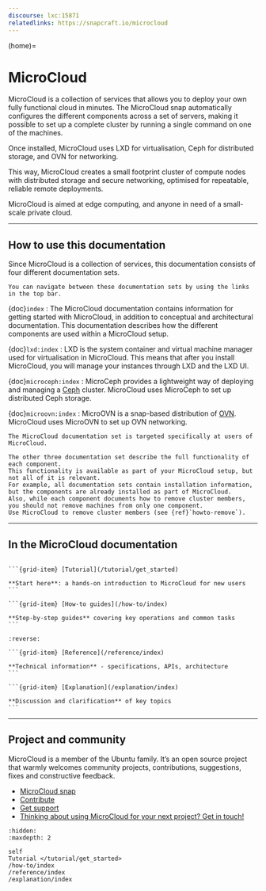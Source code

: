 ```yaml
---
discourse: lxc:15871
relatedlinks: https://snapcraft.io/microcloud
---
```


(home)=
# MicroCloud

MicroCloud is a collection of services that allows you to deploy your own fully functional cloud in minutes.
The MicroCloud snap automatically configures the different components across a set of servers, making it possible to set up a complete cluster by running a single command on one of the machines.

Once installed, MicroCloud uses LXD for virtualisation, Ceph for distributed storage, and OVN for networking.

This way, MicroCloud creates a small footprint cluster of compute nodes with distributed storage and secure networking, optimised for repeatable, reliable remote deployments.

MicroCloud is aimed at edge computing, and anyone in need of a small-scale private cloud.

---

## How to use this documentation

Since MicroCloud is a collection of services, this documentation consists of four different documentation sets.
````{only} integrated
You can navigate between these documentation sets by using the links in the top bar.
````

{doc}`index`
: The MicroCloud documentation contains information for getting started with MicroCloud, in addition to conceptual and architectural documentation.
  This documentation describes how the different components are used within a MicroCloud setup.

{doc}`lxd:index`
: LXD is the system container and virtual machine manager used for virtualisation in MicroCloud.
  This means that after you install MicroCloud, you will manage your instances through LXD and the LXD UI.

{doc}`microceph:index`
: MicroCeph provides a lightweight way of deploying and managing a [Ceph](https://ceph.io/en/) cluster.
  MicroCloud uses MicroCeph to set up distributed Ceph storage.

{doc}`microovn:index`
: MicroOVN is a snap-based distribution of [OVN](https://www.ovn.org/).
  MicroCloud uses MicroOVN to set up OVN networking.

```{note}
The MicroCloud documentation set is targeted specifically at users of MicroCloud.

The other three documentation set describe the full functionality of each component.
This functionality is available as part of your MicroCloud setup, but not all of it is relevant.
For example, all documentation sets contain installation information, but the components are already installed as part of MicroCloud.
Also, while each component documents how to remove cluster members, you should not remove machines from only one component.
Use MicroCloud to remove cluster members (see {ref}`howto-remove`).
```

---

## In the MicroCloud documentation

````{grid} 1 1 2 2

```{grid-item} [Tutorial](/tutorial/get_started)

**Start here**: a hands-on introduction to MicroCloud for new users
```

```{grid-item} [How-to guides](/how-to/index)

**Step-by-step guides** covering key operations and common tasks
```

````

````{grid} 1 1 2 2
:reverse:

```{grid-item} [Reference](/reference/index)

**Technical information** - specifications, APIs, architecture
```

```{grid-item} [Explanation](/explanation/index)

**Discussion and clarification** of key topics
```

````

---

## Project and community

MicroCloud is a member of the Ubuntu family. It’s an open source project that warmly welcomes community projects, contributions, suggestions, fixes and constructive feedback.

- [MicroCloud snap](https://snapcraft.io/microcloud)
- [Contribute](https://github.com/canonical/microcloud)
- [Get support](https://discourse.ubuntu.com/c/lxd/microcloud/)
- [Thinking about using MicroCloud for your next project? Get in touch!](https://canonical.com/microcloud)


```{toctree}
:hidden:
:maxdepth: 2

self
Tutorial </tutorial/get_started>
/how-to/index
/reference/index
/explanation/index
